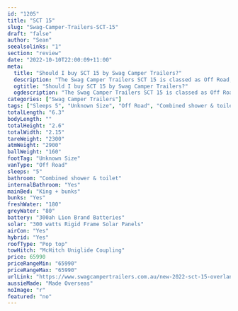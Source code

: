 ```yaml
---
id: "1205"
title: "SCT 15"
slug: "Swag-Camper-Trailers-SCT-15"
draft: "false"
author: "Sean"
seealsolinks: "1"
section: "review"
date: "2022-10-10T22:00:09+11:00"
meta:
  title: "Should I buy SCT 15 by Swag Camper Trailers?"
  description: "The Swag Camper Trailers SCT 15 is classed as Off Road, and sleeps 5 people. It is Made Overseas and comes in at Unknown Size. It generally has Combined shower & toilet."
  ogtitle: "Should I buy SCT 15 by Swag Camper Trailers?"
  ogdescription: "The Swag Camper Trailers SCT 15 is classed as Off Road, and sleeps 5 people. It is Made Overseas and comes in at Unknown Size. It generally has Combined shower & toilet."
categories: ["Swag Camper Trailers"]
tags: ["Sleeps 5", "Unknown Size", "Off Road", "Combined shower & toilet", "Pop top", "60 - 70k", "Made Overseas"]
totalLength: "6.3"
bodyLength: ""
totalHeight: "2.6"
totalWidth: "2.15"
tareWeight: "2300"
atmWeight: "2900"
ballWeight: "160"
footTag: "Unknown Size"
vanType: "Off Road"
sleeps: "5"
bathroom: "Combined shower & toilet"
internalBathroom: "Yes"
mainBed: "King + bunks"
bunks: "Yes"
freshWater: "180"
greyWater: "80"
battery: "300ah Lion Brand Batteries"
solar: "300 watts Rigid Frame Solar Panels"
airCon: "Yes"
hybrid: "Yes"
roofType: "Pop top"
towHitch: "McHitch Uniglide Coupling"
price: 65990
priceRangeMin: "65990"
priceRangeMax: "65990"
urlLink: "https://www.swagcampertrailers.com.au/new-2022-sct-15-overlander-5-berth-hybrid-camper/"
aussieMade: "Made Overseas"
noImage: "r"
featured: "no"
---
```

